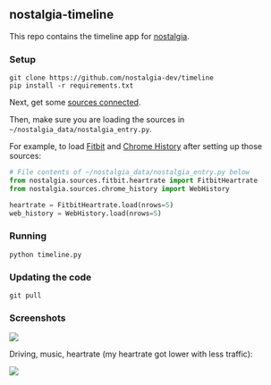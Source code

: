 ## nostalgia-timeline

This repo contains the timeline app for [nostalgia](https://nostalgia-dev.github.io).

### Setup

    git clone https://github.com/nostalgia-dev/timeline
    pip install -r requirements.txt

Next, get some [sources connected](https://github.com/nostalgia-dev/nostalgia#available-data-bindings).

Then, make sure you are loading the sources in `~/nostalgia_data/nostalgia_entry.py`.

For example, to load [Fitbit](https://github.com/nostalgia-dev/nostalgia_fitbit) and [Chrome History](https://github.com/nostalgia-dev/nostalgia_chrome) after setting up those sources:

```python
# File contents of ~/nostalgia_data/nostalgia_entry.py below
from nostalgia.sources.fitbit.heartrate import FitbitHeartrate
from nostalgia.sources.chrome_history import WebHistory

heartrate = FitbitHeartrate.load(nrows=5)
web_history = WebHistory.load(nrows=5)
```

### Running

    python timeline.py

### Updating the code

    git pull

### Screenshots

<img src="https://raw.githubusercontent.com/nostalgia-dev/timeline/master/timeline1.jpg" />

Driving, music, heartrate (my heartrate got lower with less traffic):

<img src="https://raw.githubusercontent.com/nostalgia-dev/timeline/master/less_traffic_jam.png" />
